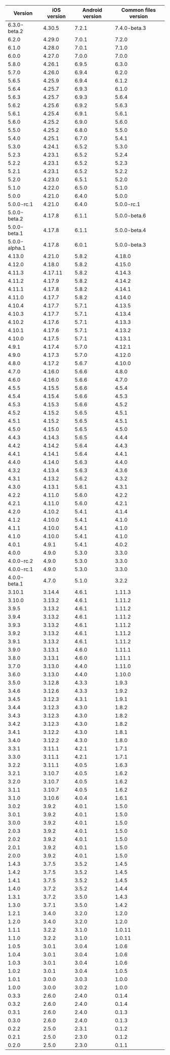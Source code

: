 | Version | iOS version | Android version | Common files version |
|---------|-------------|-----------------|----------------------|
| 6.3.0-beta.2 | 4.30.5 | 7.2.1 | 7.4.0-beta.3 |
| 6.2.0 | 4.29.0 | 7.0.1 | 7.2.0 |
| 6.1.0 | 4.28.0 | 7.0.1 | 7.1.0 |
| 6.0.0 | 4.27.0 | 7.0.0 | 7.0.0 |
| 5.8.0 | 4.26.1 | 6.9.5 | 6.3.0 |
| 5.7.0 | 4.26.0 | 6.9.4 | 6.2.0 |
| 5.6.5 | 4.25.9 | 6.9.4 | 6.1.2 |
| 5.6.4 | 4.25.7 | 6.9.3 | 6.1.0 |
| 5.6.3 | 4.25.7 | 6.9.3 | 5.6.4 |
| 5.6.2 | 4.25.6 | 6.9.2 | 5.6.3 |
| 5.6.1 | 4.25.4 | 6.9.1 | 5.6.1 |
| 5.6.0 | 4.25.2 | 6.9.0 | 5.6.0 |
| 5.5.0 | 4.25.2 | 6.8.0 | 5.5.0 |
| 5.4.0 | 4.25.1 | 6.7.0 | 5.4.1 |
| 5.3.0 | 4.24.1 | 6.5.2 | 5.3.0 |
| 5.2.3 | 4.23.1 | 6.5.2 | 5.2.4 |
| 5.2.2 | 4.23.1 | 6.5.2 | 5.2.3 |
| 5.2.1 | 4.23.1 | 6.5.2 | 5.2.2 |
| 5.2.0 | 4.23.0 | 6.5.1 | 5.2.0 |
| 5.1.0 | 4.22.0 | 6.5.0 | 5.1.0 |
| 5.0.0 | 4.21.0 | 6.4.0 | 5.0.0 |
| 5.0.0-rc.1 | 4.21.0 | 6.4.0 | 5.0.0-rc.1 |
| 5.0.0-beta.2 | 4.17.8 | 6.1.1 | 5.0.0-beta.6 |
| 5.0.0-beta.1 | 4.17.8 | 6.1.1 | 5.0.0-beta.4 |
| 5.0.0-alpha.1 | 4.17.8 | 6.0.1 | 5.0.0-beta.3 |
| 4.13.0 | 4.21.0 | 5.8.2 | 4.18.0 |
| 4.12.0 | 4.18.0 | 5.8.2 | 4.15.0 |
| 4.11.3 | 4.17.11 | 5.8.2 | 4.14.3 |
| 4.11.2 | 4.17.9 | 5.8.2 | 4.14.2 |
| 4.11.1 | 4.17.8 | 5.8.2 | 4.14.1 |
| 4.11.0 | 4.17.7 | 5.8.2 | 4.14.0 |
| 4.10.4 | 4.17.7 | 5.7.1 | 4.13.5 |
| 4.10.3 | 4.17.7 | 5.7.1 | 4.13.4 |
| 4.10.2 | 4.17.6 | 5.7.1 | 4.13.3 |
| 4.10.1 | 4.17.6 | 5.7.1 | 4.13.2 |
| 4.10.0 | 4.17.5 | 5.7.1 | 4.13.1 |
| 4.9.1 | 4.17.4 | 5.7.0 | 4.12.1 |
| 4.9.0 | 4.17.3 | 5.7.0 | 4.12.0 |
| 4.8.0 | 4.17.2 | 5.6.7 | 4.10.0 |
| 4.7.0 | 4.16.0 | 5.6.6 | 4.8.0 |
| 4.6.0 | 4.16.0 | 5.6.6 | 4.7.0 |
| 4.5.5 | 4.15.5 | 5.6.6 | 4.5.4 |
| 4.5.4 | 4.15.4 | 5.6.6 | 4.5.3 |
| 4.5.3 | 4.15.3 | 5.6.6 | 4.5.2 |
| 4.5.2 | 4.15.2 | 5.6.5 | 4.5.1 |
| 4.5.1 | 4.15.2 | 5.6.5 | 4.5.1 |
| 4.5.0 | 4.15.0 | 5.6.5 | 4.5.0 |
| 4.4.3 | 4.14.3 | 5.6.5 | 4.4.4 |
| 4.4.2 | 4.14.2 | 5.6.4 | 4.4.3 |
| 4.4.1 | 4.14.1 | 5.6.4 | 4.4.1 |
| 4.4.0 | 4.14.0 | 5.6.3 | 4.4.0 |
| 4.3.2 | 4.13.4 | 5.6.3 | 4.3.6 |
| 4.3.1 | 4.13.2 | 5.6.2 | 4.3.2 |
| 4.3.0 | 4.13.1 | 5.6.1 | 4.3.1 |
| 4.2.2 | 4.11.0 | 5.6.0 | 4.2.2 |
| 4.2.1 | 4.11.0 | 5.6.0 | 4.2.1 |
| 4.2.0 | 4.10.2 | 5.4.1 | 4.1.4 |
| 4.1.2 | 4.10.0 | 5.4.1 | 4.1.0 |
| 4.1.1 | 4.10.0 | 5.4.1 | 4.1.0 |
| 4.1.0 | 4.10.0 | 5.4.1 | 4.1.0 |
| 4.0.1       | 4.9.1       | 5.4.1           | 4.0.2                |
| 4.0.0       | 4.9.0       | 5.3.0           | 3.3.0                |
| 4.0.0-rc.2  | 4.9.0       | 5.3.0           | 3.3.0                |
| 4.0.0-rc.1  | 4.9.0       | 5.3.0           | 3.3.0                |
| 4.0.0-beta.1  | 4.7.0      | 5.1.0           | 3.2.2               |
| 3.10.1  | 3.14.4      | 4.6.1           | 1.11.3
| 3.10.0  | 3.13.2      | 4.6.1           | 1.11.2               |
| 3.9.5   | 3.13.2      | 4.6.1           | 1.11.2               |
| 3.9.4   | 3.13.2      | 4.6.1           | 1.11.2               |
| 3.9.3   | 3.13.2      | 4.6.1           | 1.11.2               |
| 3.9.2   | 3.13.2      | 4.6.1           | 1.11.2               |
| 3.9.1   | 3.13.2      | 4.6.1           | 1.11.2               |
| 3.9.0   | 3.13.1      | 4.6.0           | 1.11.1               |
| 3.8.0   | 3.13.1      | 4.6.0           | 1.11.1               |
| 3.7.0   | 3.13.0      | 4.4.0           | 1.11.0               |
| 3.6.0   | 3.13.0      | 4.4.0           | 1.10.0               |
| 3.5.0   | 3.12.8      | 4.3.3           | 1.9.3                |
| 3.4.6   | 3.12.6      | 4.3.3           | 1.9.2                |
| 3.4.5   | 3.12.3      | 4.3.1           | 1.9.1                |
| 3.4.4   | 3.12.3      | 4.3.0           | 1.8.2                |
| 3.4.3   | 3.12.3      | 4.3.0           | 1.8.2                |
| 3.4.2   | 3.12.3      | 4.3.0           | 1.8.2                |
| 3.4.1   | 3.12.2      | 4.3.0           | 1.8.1                |
| 3.4.0   | 3.12.2      | 4.3.0           | 1.8.0                |
| 3.3.1   | 3.11.1      | 4.2.1           | 1.7.1                |
| 3.3.0   | 3.11.1      | 4.2.1           | 1.7.1                |
| 3.2.2   | 3.11.1      | 4.0.5           | 1.6.3                |
| 3.2.1   | 3.10.7      | 4.0.5           | 1.6.2                |
| 3.2.0   | 3.10.7      | 4.0.5           | 1.6.2                |
| 3.1.1   | 3.10.7      | 4.0.5           | 1.6.2                |
| 3.1.0   | 3.10.6      | 4.0.4           | 1.6.1                |
| 3.0.2   | 3.9.2       | 4.0.1           | 1.5.0                |
| 3.0.1   | 3.9.2       | 4.0.1           | 1.5.0                |
| 3.0.0   | 3.9.2       | 4.0.1           | 1.5.0                |
| 2.0.3   | 3.9.2       | 4.0.1           | 1.5.0                |
| 2.0.2   | 3.9.2       | 4.0.1           | 1.5.0                |
| 2.0.1   | 3.9.2       | 4.0.1           | 1.5.0                |
| 2.0.0   | 3.9.2       | 4.0.1           | 1.5.0                |
| 1.4.3   | 3.7.5       | 3.5.2           | 1.4.5                |
| 1.4.2   | 3.7.5       | 3.5.2           | 1.4.5                |
| 1.4.1   | 3.7.5       | 3.5.2           | 1.4.5                |
| 1.4.0   | 3.7.2       | 3.5.2           | 1.4.4                |
| 1.3.1   | 3.7.2       | 3.5.0           | 1.4.3                |
| 1.3.0   | 3.7.1       | 3.5.0           | 1.4.2                |
| 1.2.1   | 3.4.0       | 3.2.0           | 1.2.0                |
| 1.2.0   | 3.4.0       | 3.2.0           | 1.2.0                |
| 1.1.1   | 3.2.2       | 3.1.0           | 1.0.11               |
| 1.1.0   | 3.2.2       | 3.1.0           | 1.0.11               |
| 1.0.5   | 3.0.1       | 3.0.4           | 1.0.6                |
| 1.0.4   | 3.0.1       | 3.0.4           | 1.0.6                |
| 1.0.3   | 3.0.1       | 3.0.4           | 1.0.6                |
| 1.0.2   | 3.0.1       | 3.0.4           | 1.0.5                |
| 1.0.1   | 3.0.0       | 3.0.3           | 1.0.0                |
| 1.0.0   | 3.0.0       | 3.0.2           | 1.0.0                |
| 0.3.3   | 2.6.0       | 2.4.0           | 0.1.4                |
| 0.3.2   | 2.6.0       | 2.4.0           | 0.1.4                |
| 0.3.1   | 2.6.0       | 2.4.0           | 0.1.3                |
| 0.3.0   | 2.6.0       | 2.4.0           | 0.1.3                |
| 0.2.2   | 2.5.0       | 2.3.1           | 0.1.2                |
| 0.2.1   | 2.5.0       | 2.3.0           | 0.1.2                |
| 0.2.0   | 2.5.0       | 2.3.0           | 0.1.1                |
